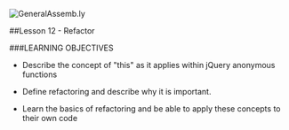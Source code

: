 ![GeneralAssemb.ly](../../img/icons/instr_agenda.png)


##Lesson 12 - Refactor


###LEARNING OBJECTIVES


*	Describe the concept of "this" as it applies within jQuery anonymous functions

*	Define refactoring and describe why it is important.

*	Learn the basics of refactoring and be able to apply these concepts to their own code
